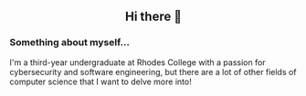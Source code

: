 <h2 align="center">Hi there 👋</h2>

### Something about myself...

I'm a third-year undergraduate at Rhodes College with a passion for cybersecurity and software engineering, but there are a lot of other fields of computer science that I want to delve more into!

<!--
**Mwahhid/Mwahhid** is a ✨ _special_ ✨ repository because its `README.md` (this file) appears on your GitHub profile.

Here are some ideas to get you started:

- 🔭 I’m currently working on ...
- 🌱 I’m currently learning ...
- 👯 I’m looking to collaborate on ...
- 🤔 I’m looking for help with ...
- 💬 Ask me about ...
- 📫 How to reach me: ...
- 😄 Pronouns: ...
- ⚡ Fun fact: ...
-->

